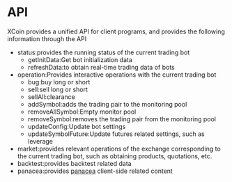 # API

XCoin provides a unified API for client programs, and provides the following information through the API

- status:provides the running status of the current trading bot
  - getInitData:Get bot initialization data
  - refreshData:to obtain real-time trading data of bots
- operation:Provides interactive operations with the current trading bot
  - bug:buy long or short
  - sell:sell long or short
  - sellAll:clearance
  - addSymbol:adds the trading pair to the monitoring pool
  - removeAllSymbol:Empty monitor pool
  - removeSymbol:removes the trading pair from the monitoring pool
  - updateConfig:Update bot settings
  - updateSymbolFuture:Update futures related settings, such as leverage
- market:provides relevant operations of the exchange corresponding to the current trading bot, such as obtaining products, quotations, etc.
- backtest:provides backtest related data
- panacea:provides [panacea](https://www.ciiat.com/) client-side related content
